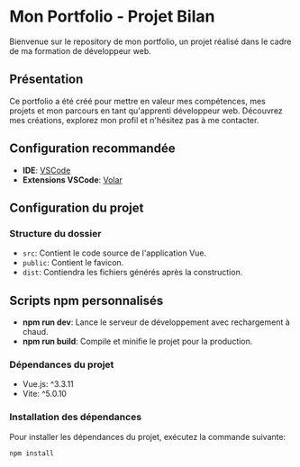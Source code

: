 # Mon Portfolio - Projet Bilan

Bienvenue sur le repository de mon portfolio, un projet réalisé dans le cadre de ma formation de développeur web.

## Présentation

Ce portfolio a été créé pour mettre en valeur mes compétences, mes projets et mon parcours en tant qu'apprenti développeur web. Découvrez mes créations, explorez mon profil et n'hésitez pas à me contacter.

## Configuration recommandée

- **IDE**: [VSCode](https://code.visualstudio.com/)
- **Extensions VSCode**: [Volar](https://marketplace.visualstudio.com/items?itemName=Vue.volar)

## Configuration du projet

### Structure du dossier

- `src`: Contient le code source de l'application Vue.
- `public`: Contient le favicon.
- `dist`: Contiendra les fichiers générés après la construction.

## Scripts npm personnalisés

- **npm run dev**: Lance le serveur de développement avec rechargement à chaud.
- **npm run build**: Compile et minifie le projet pour la production.

### Dépendances du projet

- Vue.js: ^3.3.11
- Vite: ^5.0.10

### Installation des dépendances

Pour installer les dépendances du projet, exécutez la commande suivante:

```sh
npm install


